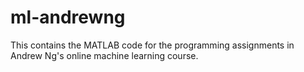 # ml-andrewng
This contains the MATLAB code for the programming assignments in Andrew Ng's online machine learning course.
